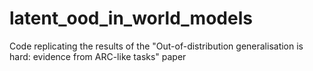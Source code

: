 # latent_ood_in_world_models
Code replicating the results of the "Out-of-distribution generalisation is hard: evidence from ARC-like tasks" paper
